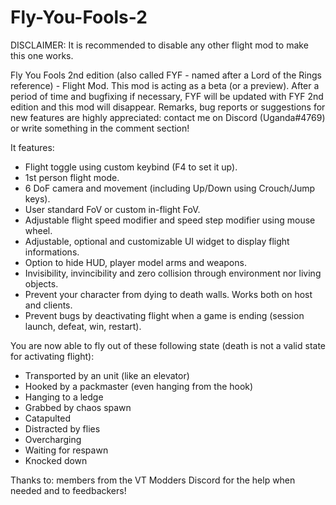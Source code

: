# Fly-You-Fools-2

DISCLAIMER: It is recommended to disable any other flight mod to make this one works.

Fly You Fools 2nd edition (also called FYF - named after a Lord of the Rings reference) - Flight Mod. This mod is acting as a beta (or a preview). After a period of time and bugfixing if necessary, FYF will be updated with FYF 2nd edition and this mod will disappear.
Remarks, bug reports or suggestions for new features are highly appreciated: contact me on Discord (Uganda#4769) or write something in the comment section!

It features:
- Flight toggle using custom keybind (F4 to set it up).
- 1st person flight mode.
- 6 DoF camera and movement (including Up/Down using Crouch/Jump keys).
- User standard FoV or custom in-flight FoV.
- Adjustable flight speed modifier and speed step modifier using mouse wheel.
- Adjustable, optional and customizable UI widget to display flight informations.
- Option to hide HUD, player model arms and weapons.
- Invisibility, invincibility and zero collision through environment nor living objects.
- Prevent your character from dying to death walls. Works both on host and clients.
- Prevent bugs by deactivating flight when a game is ending (session launch, defeat, win, restart).

You are now able to fly out of these following state (death is not a valid state for activating flight):
- Transported by an unit (like an elevator)
- Hooked by a packmaster (even hanging from the hook)
- Hanging to a ledge
- Grabbed by chaos spawn
- Catapulted
- Distracted by flies
- Overcharging
- Waiting for respawn
- Knocked down

Thanks to: members from the VT Modders Discord for the help when needed and to feedbackers!